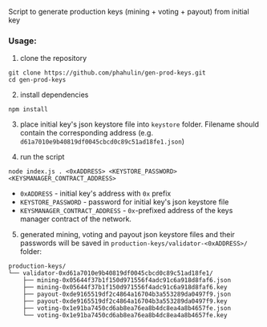 Script to generate production keys (mining + voting + payout) from initial key

### Usage:
1. clone the repository
```
git clone https://github.com/phahulin/gen-prod-keys.git
cd gen-prod-keys
```

2. install dependencies
```
npm install
```

3. place initial key's json keystore file into `keystore` folder. Filename should contain the corresponding address (e.g. `d61a7010e9b40819df0045cbcd0c89c51ad18fe1.json`)

4. run the script
```
node index.js . <0xADDRESS> <KEYSTORE_PASSWORD> <KEYSMANAGER_CONTRACT_ADDRESS>
```
* `0xADDRESS` - initial key's address with `0x` prefix
* `KEYSTORE_PASSWORD` - password for initial key's json keystore file
* `KEYSMANAGER_CONTRACT_ADDRESS` - `0x`-prefixed address of the keys manager contract of the network.

5. generated mining, voting and payout json keystore files and their passwords will be saved in `production-keys/validator-<0xADDRESS>/` folder:
```
production-keys/
└── validator-0xd61a7010e9b40819df0045cbcd0c89c51ad18fe1/
    ├── mining-0x05644f37b1f150d971556f4adc91c6a918d8faf6.json
    ├── mining-0x05644f37b1f150d971556f4adc91c6a918d8faf6.key
    ├── payout-0xde9165519df2c4864a16704b3a553289da0497f9.json
    ├── payout-0xde9165519df2c4864a16704b3a553289da0497f9.key
    ├── voting-0x1e91ba7450cd6ab8ea76ea8b4dc8ea4a8b4657fe.json
    └── voting-0x1e91ba7450cd6ab8ea76ea8b4dc8ea4a8b4657fe.key
```
